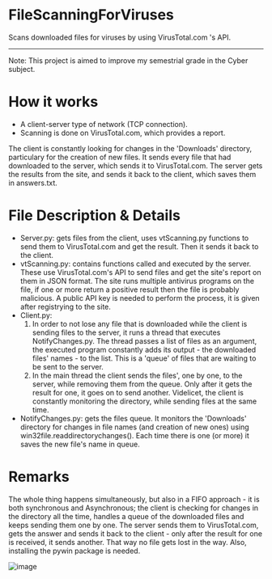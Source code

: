 # FileScanningForViruses
Scans downloaded files for viruses by using VirusTotal.com 's API.
____________________________________________________________________

Note: This project is aimed to improve my semestrial grade in the Cyber subject.

# How it works
 - A client-server type of network (TCP connection).
 - Scanning is done on VirusTotal.com, which provides a report.

The client is constantly looking for changes in the 'Downloads' directory, particulary for the creation of new files.
It sends every file that had downloaded to the server, which sends it to VirusTotal.com.
The server gets the results from the site, and sends it back to the client, which saves them in answers.txt.

# File Description & Details
 - Server.py: gets files from the client, uses vtScanning.py functions to send them to VirusTotal.com and get the result. Then it sends it back to the client.
 - vtScanning.py: contains functions called and executed by the server. These use VirusTotal.com's API to send files and get the site's report on them in JSON format. The site runs multiple antivirus programs on the file, if one or more return a positive result then the file is probably malicious. A public API key is needed to perform the process, it is given after registrying to the site.
 - Client.py: 
   1) In order to not lose any file that is downloaded while the client is sending files to the server, it runs a thread that executes NotifyChanges.py. The thread passes a list of files as an argument, the executed program constantly adds its output - the downloaded files' names - to the list. This is a 'queue' of files that are waiting to be sent to the server. 
   2) In the main thread the client sends the files', one by one, to the server, while removing them from the queue. Only after it gets the result for one, it goes on to send another. Videlicet, the client is constantly monitoring the directory, while sending files at the same time.
 - NotifyChanges.py: gets the files queue. It monitors the 'Downloads' directory for changes in file names (and creation of new ones) using win32file.readdirectorychanges(). Each time there is one (or more) it saves the new file's name in queue.


# Remarks
The whole thing happens simultaneously, but also in a FIFO approach - it is both synchronous and Asynchronous;
the client is checking for changes in the directory all the time, handles a queue of the downloaded files and keeps sending them one by one.
The server sends them to VirusTotal.com, gets the answer and sends it back to the client - only after the result for one is received, it sends another. That way no file gets lost in the way. Also, installing the pywin package is needed.

![image](https://user-images.githubusercontent.com/93098326/149233964-c55d83eb-6e7f-41a2-aa13-5a2b8e7469e4.png)


